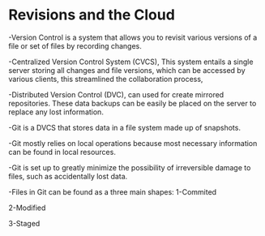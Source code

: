 # Revisions and the Cloud
-Version Control is a system that allows you to revisit various versions of a file or set of files by recording changes.

-Centralized Version Control System (CVCS), This system entails a single server storing all changes and file versions, which can be accessed by various clients, this streamlined the collaboration process,

-Distributed Version Control (DVC), can used for create mirrored repositories. These data backups can be easily be placed on the server to replace any lost information.

-Git is a DVCS that stores data in a file system made up of snapshots.

-Git mostly relies on local operations because most necessary information can be found in local resources.

-Git is set up to greatly minimize the possibility of irreversible damage to files, such as accidentally lost data.

-Files in Git can be found as a three main shapes:
1-Commited

2-Modified

3-Staged
